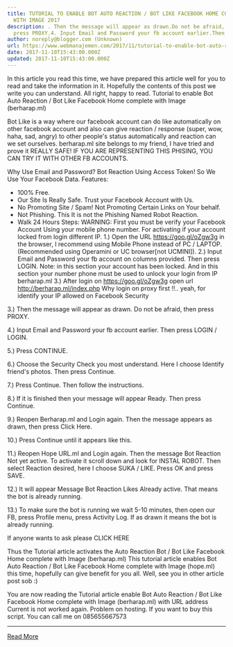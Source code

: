 ```yaml
---
title: TUTORIAL TO ENABLE BOT AUTO REACTION / BOT LIKE FACEBOOK HOME COMPLETE
  WITH IMAGE 2017
description: . Then the message will appear as drawn.Do not be afraid, then
  press PROXY.4. Input Email and Password your fb account earlier.Then
author: noreply@blogger.com (Unknown)
url: https://www.webmanajemen.com/2017/11/tutorial-to-enable-bot-auto-reaction.html
date: 2017-11-10T15:43:00.000Z
updated: 2017-11-10T15:43:00.000Z
---
```


In this article you read this time, we have prepared this article well for you to read and take the information in it. Hopefully the contents of this post we write you can understand. All right, happy to read.
Tutorial to enable Bot Auto Reaction / Bot Like Facebook Home complete with Image (berharap.ml)

Bot Like is a way where our facebook account can do like automatically on other facebook account and also can give reaction / response (super, wow, haha, sad, angry) to other people's status automatically and reaction can we set ourselves. 
berharap.ml site belongs to my friend, I have tried and prove it REALLY SAFE! 
IF YOU ARE REPRESENTING THIS PHISING, YOU CAN TRY IT WITH OTHER FB ACCOUNTS. 

 Why Use Email and Password? Bot Reaction Using Access Token! So We Use Your Facebook Data. 
Features: 
- 100% Free. 
- Our Site Is Really Safe. Trust your Facebook Account with Us. 
- No Promoting Site / Spam!   Not Promoting Certain Links on Your behalf. 
-   Not Phishing. This It is not the Phishing Named Robot Reaction. 
- Walk 24 Hours 
Steps: 
WARNING: First you must be verify your Facebook Account Using your mobile phone number. For activating if your account locked from login different IP.
1.) Open the URL https://goo.gl/oZgw3g in the browser, I recommend using Mobile Phone instead of PC / LAPTOP. (Recommended using Operamini or UC browser[not UCMINI]).
2.) Input Email and Password your fb account on columns provided. Then press LOGIN.
Note: in this section your account has been locked. And in this section your number phone must be used to unlock your login from IP berharap.ml
3.) After login on https://goo.gl/oZgw3g open url http://berharap.ml/index.php
Why login on proxy first !!.. yeah, for identify your IP allowed on Facebook Security


3.) Then the message will appear as drawn. Do not be afraid, then press PROXY.

4.) Input Email and Password your fb account earlier. Then press LOGIN / LOGIN.

5.) Press CONTINUE.

6.) Choose the Security Check you most understand. Here I choose Identify friend's photos. Then press Continue.

7.) Press Continue. Then follow the instructions.

8.) If it is finished then your message will appear Ready. Then press Continue.

9.) Reopen Berharap.ml and Login again. Then the message appears as drawn, then press Click Here.

10.) Press Continue until it appears like this.

11.) Reopen Hope URL.ml and Login again. Then the message Bot Reaction Not yet active.
To activate it scroll down and look for INSTAL ROBOT. Then select Reaction desired, here I choose SUKA / LIKE. Press OK and press SAVE.



12.) It will appear Message Bot Reaction Likes Already active. That means the bot is already running.


13.) To make sure the bot is running we wait 5-10 minutes, then open our FB, press Profile menu, press Activity Log. If as drawn it means the bot is already running.

If anyone wants to ask please CLICK HERE

Thus the Tutorial article activates the Auto Reaction Bot / Bot Like Facebook Home complete with Image (berharap.ml)
This tutorial article enables Bot Auto Reaction / Bot Like Facebook Home complete with Image (hope.ml) this time, hopefully can give benefit for you all. Well, see you in other article post sob :)

You are now reading the Tutorial article enable Bot Auto Reaction / Bot Like Facebook Home complete with Image (berharap.ml) with URL address 
Current is not worked again. Problem on hosting. If you want to buy this script. You can call me on 085655667573<hr/> <a href="https://www.webmanajemen.com/2017/11/tutorial-to-enable-bot-auto-reaction.html" rel="follow" class="button" id="read-more">Read More</a>